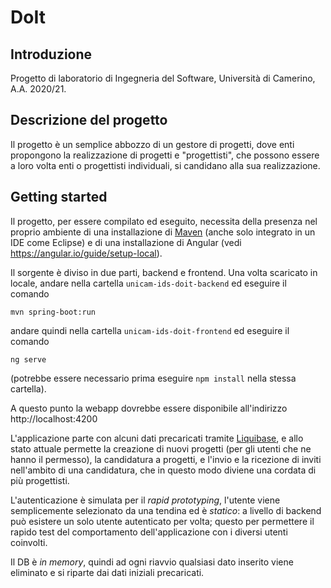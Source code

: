 # DoIt

## Introduzione
Progetto di laboratorio di Ingegneria del Software, Università di Camerino, A.A. 2020/21.

## Descrizione del progetto
Il progetto è un semplice abbozzo di un gestore di progetti, dove enti
propongono la realizzazione di progetti e "progettisti", che possono essere
a loro volta enti o progettisti individuali, si candidano alla sua realizzazione.

## Getting started
Il progetto, per essere compilato ed eseguito, necessita della presenza nel proprio ambiente
di una installazione di [Maven](https://maven.apache.org/) (anche solo integrato in un IDE come Eclipse) 
e di una installazione di Angular (vedi https://angular.io/guide/setup-local).

Il sorgente è diviso in due parti, backend e frontend. Una volta scaricato in locale, 
andare nella cartella `unicam-ids-doit-backend` ed eseguire il comando
```
mvn spring-boot:run
```
andare quindi nella cartella `unicam-ids-doit-frontend` ed eseguire il comando
```
ng serve
```
(potrebbe essere necessario prima eseguire `npm install` nella stessa cartella).

A questo punto la webapp dovrebbe essere disponibile all'indirizzo http://localhost:4200

L'applicazione parte con alcuni dati precaricati tramite [Liquibase](https://www.liquibase.org/),
e allo stato attuale permette la creazione di nuovi progetti (per gli utenti che ne hanno il permesso), 
la candidatura a progetti, e l'invio e la ricezione di inviti nell'ambito di una candidatura,
che in questo modo diviene una cordata di più progettisti.

L'autenticazione è simulata per il _rapid prototyping_, l'utente viene semplicemente
selezionato da una tendina ed è _statico_: a livello di backend può esistere un solo
utente autenticato per volta; questo per permettere il rapido test del comportamento
dell'applicazione con i diversi utenti coinvolti.

Il DB è _in memory_, quindi ad ogni riavvio qualsiasi dato inserito viene eliminato
e si riparte dai dati iniziali precaricati.
